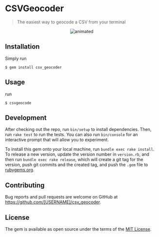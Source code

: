 # CSVGeocoder

> The easiest way to geocode a CSV from your terminal

<p align="center">
  <img src="https://user-images.githubusercontent.com/29695801/182960263-f41b3762-fa00-45eb-a8bf-d461916bbfcb.gif" alt="animated" />
</p>

## Installation

Simply run

    $ gem install csv_geocoder

## Usage

run

    $ csvgeocode

## Development

After checking out the repo, run `bin/setup` to install dependencies. Then, run `rake test` to run the tests. You can also run `bin/console` for an interactive prompt that will allow you to experiment.

To install this gem onto your local machine, run `bundle exec rake install`. To release a new version, update the version number in `version.rb`, and then run `bundle exec rake release`, which will create a git tag for the version, push git commits and the created tag, and push the `.gem` file to [rubygems.org](https://rubygems.org).

## Contributing

Bug reports and pull requests are welcome on GitHub at https://github.com/[USERNAME]/csv_geocoder.

## License

The gem is available as open source under the terms of the [MIT License](https://opensource.org/licenses/MIT).
